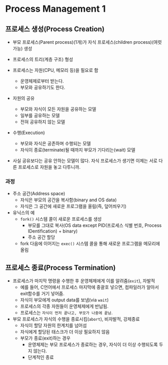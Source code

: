 # Process Management 1

## 프로세스 생성(Process Creation)
- 부모 프로세스(Parent process)(1개)가 자식 프로세스(children process)(여럿 가능) 생성
- 프로세스의 트리(계층 구조) 형성
- 프로세스는 자원(CPU, 메모리 등)을 필요로 함
    - 운영체제로부터 받는다.
    - 부모와 공유하기도 한다.
- 자원의 공유
    - 부모와 자식이 모든 자원을 공유하는 모델
    - 일부를 공유하는 모델
    - 전혀 공유하지 않는 모델
- 수행(Execution)
    - 부모와 자식은 공존하며 수행되는 모델
    - 자식이 종료(terminate)될 때까지 부모가 기다리는(wait) 모델

- 사실 공유보다는 공유 안하는 모델이 많다. 자식 프로세스가 생기면 이제는 서로 다른 프로세스로 자원을 놓고 다투니까.

### 과정
- 주소 공간(Address space)
    - 자식은 부모의 공간을 복사함(binary and OS data)
    - 자식은 그 공간에 새로운 프로그램을 올림(즉, 덮어씌우기)
- 유닉스의 예
    - `fork()` 시스템 콜이 새로운 프로세스를 생성
        - 부모를 그대로 복사(OS data except PID(프로세스 식별 번호, Process IDentification) + binary)
        - 주소 공간 할당
    - fork 다음에 이어지는 `exec()` 시스템 콜을 통해 새로운 프로그램을 메모리에 올림

## 프로세스 종료(Process Termination)
- 프로세스가 마지막 명령을 수행한 후 운영체제에게 이를 알려줌(`exit`), 자발적
    - 예를 들어, C언어에서 프로세스 마지막에 중괄호 넣으면, 컴파일러가 알아서 exit함수를 거기 넣어줌.
    - 자식이 부모에게 output data를 보냄(via `wait`)
    - 프로세스의 각종 자원들이 운영체제에게 반납됨.
    - 프로세스는 `자식이 먼저 끝나고, 부모가 나중에 끝남`.
- 부모 프로세스가 자식의 수행을 종료시킴(`abort`), 비자발적, 강제종료
    - 자식이 할당 자원의 한계치를 넘어섬
    - 자식에게 할당된 태스크가 더 이상 필요하지 않음
    - 부모가 종료(exit)하는 경우
        - 운영체제는 부모 프로세스가 종료하는 경우, 자식이 더 이상 수행되도록 두지 않는다.
        - 단계적인 종료